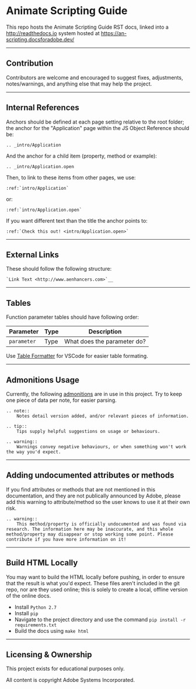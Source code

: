 # Animate Scripting Guide

This repo hosts the Animate Scripting Guide RST docs, linked into a http://readthedocs.io system hosted at https://an-scripting.docsforadobe.dev/

---

## Contribution

Contributors are welcome and encouraged to suggest fixes, adjustments, notes/warnings, and anything else that may help the project.

---

## Internal References

Anchors should be defined at each page setting relative to the root folder; the anchor for the "Application" page within the JS Object Reference should be:

	.. _intro/Application

And the anchor for a child item (property, method or example):

	.. _intro/Application.open

Then, to link to these items from other pages, we use:

	:ref:`intro/Application`

or:

	:ref:`intro/Application.open`

If you want different text than the title the anchor points to:

	:ref:`Check this out! <intro/Application.open>`

---

## External Links

These should follow the following structure:

	`Link Text <http://www.aenhancers.com>`__

---

## Tables

Function parameter tables should have following order:

|   Parameter   | Type |         Description         |
| ------------- | ---- | --------------------------- |
| ``parameter`` | Type | What does the parameter do? |


Use [Table Formatter](https://marketplace.visualstudio.com/items?itemName=shuworks.vscode-table-formatter) for VSCode for easier table formating.

---

## Admonitions Usage

Currently, the following [admonitions](http://docutils.sourceforge.net/docs/ref/rst/directives.html#admonitions) are in use in this project. Try to keep one piece of data per note, for easier parsing.

	.. note::
		Notes detail version added, and/or relevant pieces of information.

	.. tip::
		Tips supply helpful suggestions on usage or behaviours.

	.. warning::
		Warnings convey negative behaviours, or when something won't work the way you'd expect.

---

## Adding undocumented attributes or methods

If you find attributes or methods that are not mentioned in this documentation, and they are not publically announced by Adobe, please add this warning to attribute/method so the user knows to use it at their own risk.

	.. warning::
	  	This method/property is officially undocumented and was found via research. The information here may be inaccurate, and this whole method/property may disappear or stop working some point. Please contribute if you have more information on it!

---

## Build HTML Locally

You may want to build the HTML locally before pushing, in order to ensure that the result is what you'd expect. These files aren't included in the git repo, nor are they used online; this is solely to create a local, offline version of the online docs.

- Install ``Python 2.7``
- Install ``pip``
- Navigate to the project directory and use the command ``pip install -r requirements.txt``
- Build the docs using ``make html``

---

## Licensing & Ownership

This project exists for educational purposes only.

All content is copyright Adobe Systems Incorporated.
